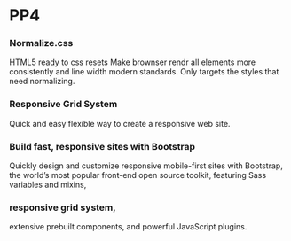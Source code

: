 # PP4
### Normalize.css
HTML5 ready to css resets
Make brownser rendr all elements more consistently and line width modern standards. Only targets the styles that need normalizing.

### Responsive Grid System
Quick and easy flexible way to create a responsive web site. 

### Build fast, responsive sites with Bootstrap
Quickly design and customize responsive mobile-first sites with Bootstrap, the world’s most popular front-end open source toolkit, featuring Sass variables and mixins, 
### responsive grid system, 
extensive prebuilt components, and powerful JavaScript plugins.
